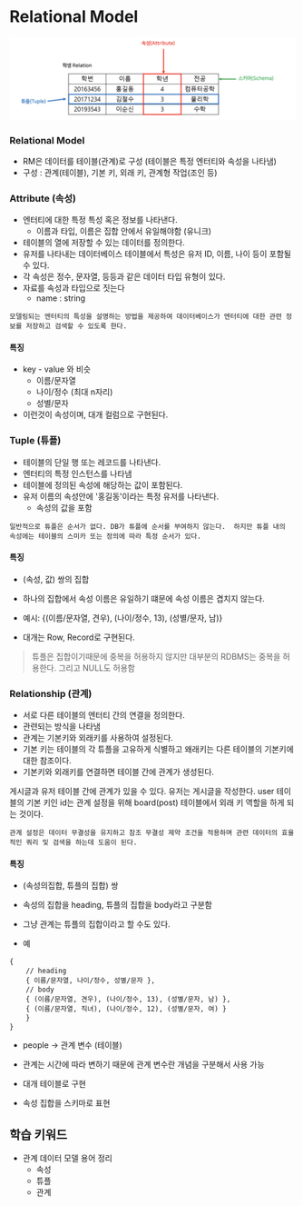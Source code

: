# Relational Model

![relational-model](./../../resources/images/relational-model.png)

### Relational Model
- RM은 데이터를 테이블(관계)로 구성 (테이블은 특정 엔터티와 속성을 나타냄)
- 구성 : 관계(테이블), 기본 키, 외래 키, 관계형 작업(조인 등)

   
### Attribute (속성)
- 엔터티에 대한 특정 특성 혹은 정보를 나타낸다.
    - 이름과 타입, 이름은 집합 안에서 유일해야함 (유니크)
- 테이블의 열에 저장할 수 있는 데이터를 정의한다.
- 유저를 나타내는 데이터베이스 테이블에서 특성은 유저 ID, 이름, 나이 등이 포함될 수 있다.
- 각 속성은 정수, 문자열, 등등과 같은 데이터 타입 유형이 있다.
- 자료를 속성과 타입으로 짓는다 
    - name : string
   
`모델링되는 엔터티의 특성을 설명하는 방법을 제공하여 데이터베이스가 엔터티에 대한 관련 정보를 저장하고 검색할 수 있도록 한다.`
   
#### 특징
- key - value 와 비슷
    - 이름/문자열
    - 나이/정수 (최대 n자리)
    - 성별/문자
- 이런것이 속성이며, 대개 컬럼으로 구현된다.


### Tuple (튜플)
- 테이블의 단일 행 또는 레코드를 나타낸다.
- 엔터티의 특정 인스턴스를 나타냄
- 테이블에 정의된 속성에 해당하는 값이 포함된다. 
- 유저 이름의 속성안에 '홍길동'이라는 특정 유저를 나타낸다.
    - 속성의 값을 포함

`일반적으로 튜플은 순서가 없다. DB가 튜플에 순서를 부여하지 않는다. 
하지만 튜플 내의 속성에는 테이블의 스미카 또는 정의에 따라 특정 순서가 있다.`

#### 특징
- (속성, 값) 쌍의 집합
- 하나의 집합에서 속성 이름은 유일하기 떄문에 속성 이름은 겹치지 않는다.

- 예시: {(이름/문자열, 견우), (나이/정수, 13), (성별/문자, 남)}
- 대개는 Row, Record로 구현된다.

> 튜플은 집합이기때문에 중복을 허용하지 않지만 대부분의 RDBMS는 중복을 허용한다. 그리고 NULL도 허용함


### Relationship (관계)
- 서로 다른 테이블의 엔터티 간의 연결을 정의한다.
- 관련되는 방식을 나타냄
- 관계는 기본키와 외래키를 사용하여 설정된다.
- 기본 키는 테이블의 각 튜플을 고유하게 식별하고 왜래키는 다른 테이블의 기본키에 대한 참조이다.
- 기본키와 외래키를 연결하면 테이블 간에 관계가 생성된다.
   
게시글과 유저 테이블 간에 관계가 있을 수 있다.
유저는 게시글을 작성한다.
user 테이블의 기본 키인 id는 관계 설정을 위해 board(post) 테이블에서 외래 키 역할을 하게 되는 것이다.
   
`관계 설정은 데이터 무결성을 유지하고 참조 무결성 제약 조건을 적용하며 관련 데이터의 효율적인 쿼리 및 검색을 하는데 도움이 된다.`

#### 특징
- (속성의집합, 튜플의 집합) 쌍
- 속성의 집합을 heading, 튜플의 집합을 body라고 구분함
- 그냥 관계는 튜플의 집합이라고 할 수도 있다.

- 예
```
{
	// heading
	{ 이름/문자열, 나이/정수, 성별/문자 },
	// body
	{ (이름/문자열, 견우), (나이/정수, 13), (성별/문자, 남) },
	{ (이름/문자열, 직녀), (나이/정수, 12), (성별/문자, 여) }
	}
}
```
   
- people -> 관계 변수 (테이블)


- 관계는 시간에 따라 변하기 때문에 관계 변수란 개념을 구분해서 사용 가능

- 대개 테이블로 구현
- 속성 집합을 스키마로 표현




## 학습 키워드
- 관계 데이터 모델 용어 정리
    - 속성
    - 튜플
    - 관계